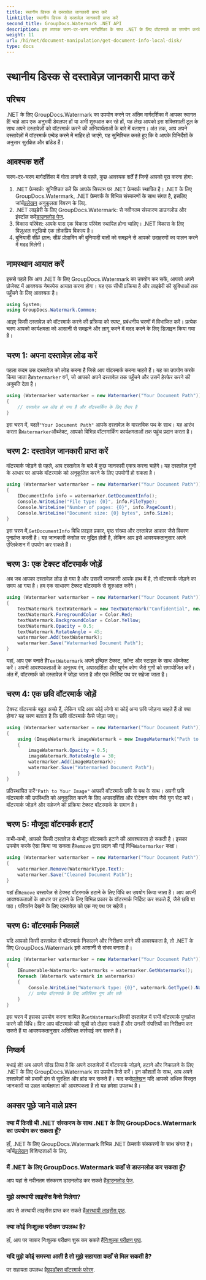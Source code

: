 ```yaml
---
title: स्थानीय डिस्क से दस्तावेज़ जानकारी प्राप्त करें
linktitle: स्थानीय डिस्क से दस्तावेज़ जानकारी प्राप्त करें
second_title: GroupDocs.Watermark .NET API
description: इस व्यापक चरण-दर-चरण मार्गदर्शिका के साथ .NET के लिए वॉटरमार्क का उपयोग करके दस्तावेज़ों में वॉटरमार्क जोड़ना, हटाना और निकालना सीखें।
weight: 11
url: /hi/net/document-manipulation/get-document-info-local-disk/
type: docs
---
```

# स्थानीय डिस्क से दस्तावेज़ जानकारी प्राप्त करें

## परिचय
.NET के लिए GroupDocs.Watermark का उपयोग करने पर अंतिम मार्गदर्शिका में आपका स्वागत है! चाहे आप एक अनुभवी डेवलपर हों या अभी शुरुआत कर रहे हों, यह लेख आपको इस शक्तिशाली टूल के साथ अपने दस्तावेज़ों को वॉटरमार्क करने की अनिवार्यताओं के बारे में बताएगा। अंत तक, आप अपने दस्तावेज़ों में वॉटरमार्क एम्बेड करने में माहिर हो जाएंगे, यह सुनिश्चित करते हुए कि वे आपके विनिर्देशों के अनुसार सुरक्षित और ब्रांडेड हैं।
## आवश्यक शर्तें
चरण-दर-चरण मार्गदर्शिका में गोता लगाने से पहले, कुछ आवश्यक शर्तें हैं जिन्हें आपको पूरा करना होगा:
1.  .NET फ्रेमवर्क: सुनिश्चित करें कि आपके सिस्टम पर .NET फ्रेमवर्क स्थापित है। .NET के लिए GroupDocs.Watermark, .NET फ्रेमवर्क के विभिन्न संस्करणों के साथ संगत है, इसलिए जांचें[प्रलेखन](https://tutorials.groupdocs.com/Watermark/net/) अनुकूलता विवरण के लिए.
2.  .NET लाइब्रेरी के लिए GroupDocs.Watermark: से नवीनतम संस्करण डाउनलोड और इंस्टॉल करें[डाउनलोड पेज](https://releases.groupdocs.com/Watermark/net/).
3. विकास परिवेश: आपके पास एक विकास परिवेश स्थापित होना चाहिए। .NET विकास के लिए विज़ुअल स्टूडियो एक लोकप्रिय विकल्प है।
4. बुनियादी सी# ज्ञान: सी# प्रोग्रामिंग की बुनियादी बातों को समझने से आपको उदाहरणों का पालन करने में मदद मिलेगी।
## नामस्थान आयात करें
इससे पहले कि आप .NET के लिए GroupDocs.Watermark का उपयोग कर सकें, आपको अपने प्रोजेक्ट में आवश्यक नेमस्पेस आयात करना होगा। यह एक सीधी प्रक्रिया है और लाइब्रेरी की सुविधाओं तक पहुँचने के लिए आवश्यक है।
```csharp
using System;
using GroupDocs.Watermark.Common;
```
आइए किसी दस्तावेज़ को वॉटरमार्क करने की प्रक्रिया को स्पष्ट, प्रबंधनीय चरणों में विभाजित करें। प्रत्येक चरण आपको कार्यक्षमता को आसानी से समझने और लागू करने में मदद करने के लिए डिज़ाइन किया गया है।
## चरण 1: अपना दस्तावेज़ लोड करें
 पहला कदम उस दस्तावेज़ को लोड करना है जिसे आप वॉटरमार्क करना चाहते हैं। यह का उपयोग करके किया जाता है`Watermarker` वर्ग, जो आपको अपने दस्तावेज़ तक पहुँचने और उसमें हेरफेर करने की अनुमति देता है।
```csharp
using (Watermarker watermarker = new Watermarker("Your Document Path"))
{
    // दस्तावेज़ अब लोड हो गया है और वॉटरमार्किंग के लिए तैयार है
}
```
 इस चरण में, बदलें`"Your Document Path"` आपके दस्तावेज़ के वास्तविक पथ के साथ। यह आरंभ करता है`Watermarker`ऑब्जेक्ट, आपको विभिन्न वॉटरमार्किंग कार्यक्षमताओं तक पहुंच प्रदान करता है।
## चरण 2: दस्तावेज़ जानकारी प्राप्त करें
वॉटरमार्क जोड़ने से पहले, आप दस्तावेज़ के बारे में कुछ जानकारी एकत्र करना चाहेंगे। यह दस्तावेज़ गुणों के आधार पर आपके वॉटरमार्क को अनुकूलित करने के लिए उपयोगी हो सकता है।

```csharp
using (Watermarker watermarker = new Watermarker("Your Document Path"))
{
    IDocumentInfo info = watermarker.GetDocumentInfo();
    Console.WriteLine("File type: {0}", info.FileType);
    Console.WriteLine("Number of pages: {0}", info.PageCount);
    Console.WriteLine("Document size: {0} bytes", info.Size);
}
```
 इस चरण में,`GetDocumentInfo` विधि फ़ाइल प्रकार, पृष्ठ संख्या और दस्तावेज़ आकार जैसे विवरण पुनर्प्राप्त करती है। यह जानकारी कंसोल पर मुद्रित होती है, लेकिन आप इसे आवश्यकतानुसार अपने एप्लिकेशन में उपयोग कर सकते हैं।
## चरण 3: एक टेक्स्ट वॉटरमार्क जोड़ें
अब जब आपका दस्तावेज़ लोड हो गया है और उसकी जानकारी आपके हाथ में है, तो वॉटरमार्क जोड़ने का समय आ गया है। हम एक साधारण टेक्स्ट वॉटरमार्क से शुरुआत करेंगे।

```csharp
using (Watermarker watermarker = new Watermarker("Your Document Path"))
{
    TextWatermark textWatermark = new TextWatermark("Confidential", new Font("Arial", 36));
    textWatermark.ForegroundColor = Color.Red;
    textWatermark.BackgroundColor = Color.Yellow;
    textWatermark.Opacity = 0.5;
    textWatermark.RotateAngle = 45;
    watermarker.Add(textWatermark);
    watermarker.Save("Watermarked Document Path");
}
```
 यहां, आप एक बनाते हैं`TextWatermark` अपने इच्छित टेक्स्ट, फ़ॉन्ट और स्टाइल के साथ ऑब्जेक्ट करें। अपनी आवश्यकताओं के अनुरूप रंग, अपारदर्शिता और घूर्णन कोण जैसे गुणों को समायोजित करें। अंत में, वॉटरमार्क को दस्तावेज़ में जोड़ा जाता है और एक निर्दिष्ट पथ पर सहेजा जाता है।
## चरण 4: एक छवि वॉटरमार्क जोड़ें
टेक्स्ट वॉटरमार्क बहुत अच्छे हैं, लेकिन यदि आप कोई लोगो या कोई अन्य छवि जोड़ना चाहते हैं तो क्या होगा? यह चरण बताता है कि छवि वॉटरमार्क कैसे जोड़ा जाए।

```csharp
using (Watermarker watermarker = new Watermarker("Your Document Path"))
{
    using (ImageWatermark imageWatermark = new ImageWatermark("Path to Your Image"))
    {
        imageWatermark.Opacity = 0.5;
        imageWatermark.RotateAngle = 30;
        watermarker.Add(imageWatermark);
        watermarker.Save("Watermarked Document Path");
    }
}
```
 प्रतिस्थापित करें`"Path to Your Image"` आपकी वॉटरमार्क छवि के पथ के साथ। अपनी छवि वॉटरमार्क की उपस्थिति को अनुकूलित करने के लिए अपारदर्शिता और रोटेशन कोण जैसे गुण सेट करें। वॉटरमार्क जोड़ने और सहेजने की प्रक्रिया टेक्स्ट वॉटरमार्क के समान है।
## चरण 5: मौजूदा वॉटरमार्क हटाएँ
 कभी-कभी, आपको किसी दस्तावेज़ से मौजूदा वॉटरमार्क हटाने की आवश्यकता हो सकती है। इसका उपयोग करके ऐसा किया जा सकता है`Remove` द्वारा प्रदान की गई विधि`Watermarker` कक्षा।

```csharp
using (Watermarker watermarker = new Watermarker("Your Document Path"))
{
    watermarker.Remove(WatermarkType.Text);
    watermarker.Save("Cleaned Document Path");
}
```
 यहां ही`Remove` दस्तावेज़ से टेक्स्ट वॉटरमार्क हटाने के लिए विधि का उपयोग किया जाता है। आप अपनी आवश्यकताओं के आधार पर हटाने के लिए विभिन्न प्रकार के वॉटरमार्क निर्दिष्ट कर सकते हैं, जैसे छवि या पाठ। परिवर्तन देखने के लिए दस्तावेज़ को एक नए पथ पर सहेजें।
## चरण 6: वॉटरमार्क निकालें
यदि आपको किसी दस्तावेज़ से वॉटरमार्क निकालने और निरीक्षण करने की आवश्यकता है, तो .NET के लिए GroupDocs.Watermark इसे आसानी से संभव बनाता है।

```csharp
using (Watermarker watermarker = new Watermarker("Your Document Path"))
{
    IEnumerable<Watermark> watermarks = watermarker.GetWatermarks();
    foreach (Watermark watermark in watermarks)
    {
        Console.WriteLine("Watermark type: {0}", watermark.GetType().Name);
        // प्रत्येक वॉटरमार्क के लिए अतिरिक्त गुण और तर्क
    }
}
```
 इस चरण में इसका उपयोग करना शामिल है`GetWatermarks`किसी दस्तावेज़ में सभी वॉटरमार्क पुनर्प्राप्त करने की विधि। फिर आप वॉटरमार्क की सूची को दोहरा सकते हैं और उनकी संपत्तियों का निरीक्षण कर सकते हैं या आवश्यकतानुसार अतिरिक्त कार्रवाई कर सकते हैं।
## निष्कर्ष
 बधाई हो! अब आपने सीख लिया है कि अपने दस्तावेज़ों में वॉटरमार्क जोड़ने, हटाने और निकालने के लिए .NET के लिए GroupDocs.Watermark का उपयोग कैसे करें। इन कौशलों के साथ, आप अपने दस्तावेज़ों को प्रभावी ढंग से सुरक्षित और ब्रांड कर सकते हैं। याद करो[प्रलेखन](https://tutorials.groupdocs.com/Watermark/net/) यदि आपको अधिक विस्तृत जानकारी या उन्नत कार्यक्षमता की आवश्यकता है तो यह हमेशा उपलब्ध है।
## अक्सर पूछे जाने वाले प्रश्न
### क्या मैं किसी भी .NET संस्करण के साथ .NET के लिए GroupDocs.Watermark का उपयोग कर सकता हूँ?
 हाँ, .NET के लिए GroupDocs.Watermark विभिन्न .NET फ्रेमवर्क संस्करणों के साथ संगत है। जाँचें[प्रलेखन](https://tutorials.groupdocs.com/Watermark/net/) विशिष्टताओं के लिए.
### मैं .NET के लिए GroupDocs.Watermark कहाँ से डाउनलोड कर सकता हूँ?
 आप यहां से नवीनतम संस्करण डाउनलोड कर सकते हैं[डाउनलोड पेज](https://releases.groupdocs.com/Watermark/net/).
### मुझे अस्थायी लाइसेंस कैसे मिलेगा?
 आप से अस्थायी लाइसेंस प्राप्त कर सकते हैं[अस्थायी लाइसेंस पृष्ठ](https://purchase.groupdocs.com/temporary-license/).
### क्या कोई निःशुल्क परीक्षण उपलब्ध है?
 हाँ, आप पर जाकर निःशुल्क परीक्षण शुरू कर सकते हैं[निःशुल्क परीक्षण पृष्ठ](https://releases.groupdocs.com/).
### यदि मुझे कोई समस्या आती है तो मुझे सहायता कहाँ से मिल सकती है?
 पर सहायता उपलब्ध है[ग्रुपडॉक्स वॉटरमार्क फोरम](https://forum.groupdocs.com/c/watermark/19).